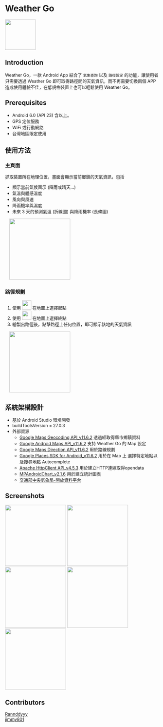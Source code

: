  Weather Go 
===============================

<img src="https://i.imgur.com/sd2pFS4.png" width="100">

Introduction
---

Weather Go，一款 Android App 結合了 `氣象查詢` 以及 `路徑設定` 的功能，讓使用者只需要透過 Weather Go 即可取得路徑間的天氣資訊，而不再需要切換兩個 APP 造成使用體驗不佳，在低規格裝置上也可以輕鬆使用 Weather Go。

Prerequisites
---

- Android 6.0 (API 23) 含以上。
- GPS 定位服務
- WiFi 或行動網路
- 台灣地區限定使用

使用方法
---

### 主頁面

抓取裝置所在地理位置，畫面會顯示當前鄉鎮的天氣資訊，包括

- 顯示當前氣候圖示 (降雨或晴天...)
- 氣溫與體感溫度
- 風向與風速
- 降雨機率與濕度
- 未來 3 天的預測氣溫 (折線圖) 與降雨機率 (長條圖)

　<img src="https://i.imgur.com/AgR1OZj.png" width="200">

### 路徑規劃 
1. 使用 <img src="https://i.imgur.com/2lIfgcz.png" width="30"> 在地圖上選擇起點
2. 使用 <img src="https://i.imgur.com/zZpSCGd.png" width="30"> 在地圖上選擇終點
3. 繪製出路徑後，點擊路徑上任何位置，即可顯示該地的天氣資訊

　<img src="https://i.imgur.com/eNjGFgC.png" width="200">


系統架構設計
---

+ 基於 Android Studio 環境開發
+ buildToolsVersion = 27.0.3
+ 外部資源
    - [Google Maps Geocoding API_v11.6.2](https://developers.google.com/maps/documentation/geocoding/start) 透過經取得縣市鄉鎮資料
    - [Google Android Maps API_v11.6.2](https://developers.google.com/maps/documentation/android-sdk/intro) 支持 Weather Go  的 Map 設定
    - [Google Maps Direction API_v11.6.2](https://developers.google.com/maps/documentation/directions/intro) 用於路線規劃
    - [Google Places SDK for Android_v11.6.2](https://developers.google.com/places/android-sdk/start) 用於在 Map 上
選擇特定地點以及搜尋地點 Autocomplete
    - [Apache HttpClient API_v4.5.3](https://www.google.com/search?q=Apache+HttpClient+API&ie=utf-8&oe=utf-8&client=firefox-b-ab) 用於建立HTTP連線取得opendata
    - [MPAndroidChart_v2.1.6]() 用於建立統計圖表
    - [交通部中央氣象局-開放資料平台](http://opendata.cwb.gov.tw/index;jsessionid=9D8537279F7CFA78A97AA16889CE1784)

Screenshots
---

 <img src="https://i.imgur.com/4irHmJj.png" width="200"> <img src="https://i.imgur.com/c55BXbg.png" width="200"> <img src="https://i.imgur.com/bm3kdOm.png" width="200">
 <img src="https://i.imgur.com/8NUAyn4.png" width="200"> <img src="https://i.imgur.com/f0aZlOh.png" width="200">

Contributors
---

[Rannddyyy](https://github.com/Rannddyyy)
<br/>
[jimmy801](https://github.com/jimmy801)





